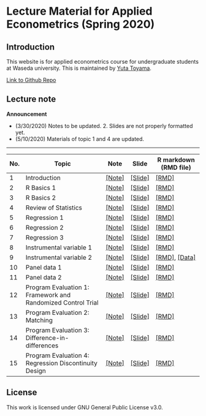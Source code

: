 # Lecture Material for Applied Econometrics (Spring 2020)

## Introduction
This website is for applied econometrics course for undergraduate students at Waseda university. 
This is maintained by [Yuta Toyama](https://yutatoyama.github.io/). 

[Link to Github Repo](https://github.com/yutatoyama/AppliedEconometrics2020)

## Lecture note 

**Announcement**
- (3/30/2020) Notes to be updated. 2. Slides are not properly formatted yet. 
- (5/10/2020) Materials of topic 1 and 4 are updated.

---


| No. | Topic                   | Note                                                    | Slide                                                   | R markdown (RMD file)                                             |
|-----|-------------------------|---------------------------------------------------------|---------------------------------------------------------|--------------------------------------------------------|
| 1   | Introduction            | [[Note]](01_Introduction/Introduction.html)             | [[Slide]](01_Introduction/Introduction.pdf)             | [[RMD]](01_Introduction/Introduction.Rmd)             |
| 2   | R Basics 1              | [[Note]](02_RIntro/programmingR1.html)                  | [[Slide]](02_RIntro/programmingR1.pdf)                  | [[RMD]](02_RIntro/programmingR1.Rmd)                  |
| 3   | R Basics 2              | [[Note]](02_RIntro/programmingR2.html)                  | [[Slide]](02_RIntro/programmingR2.pdf)                  | [[RMD]](02_RIntro/programmingR2.Rmd)                  |
| 4   | Review of Statistics    | [[Note]](03_Stat/Statistics.html)                       | [[Slide]](03_Stat/Statistics.pdf)                       | [[RMD]](03_Stat/Statistics.Rmd)                       |
| 5   | Regression 1            | [[Note]](04_Regression/Regression1.html)                | [[Slide]](04_Regression/Regression1.pdf)                | [[RMD]](04_Regression/Regression1.Rmd)                |
| 6   | Regression 2            | [[Note]](04_Regression/Regression2.html)                | [[Slide]](04_Regression/Regression2.pdf)                | [[RMD]](04_Regression/Regression2.Rmd)                |
| 7   | Regression 3            | [[Note]](04_Regression/Regression3.html)                | [[Slide]](04_Regression/Regression3.pdf)                | [[RMD]](04_Regression/Regression3.Rmd)                |
| 8   | Instrumental variable 1 | [[Note]](05_IV/IV1.html)                                | [[Slide]](05_IV/IV1.pdf)                                | [[RMD]](05_IV/IV1.Rmd)                                |
| 9   | Instrumental variable 2 | [[Note]](05_IV/IV2.html)                                | [[Slide]](05_IV/IV2.pdf)                                | [[RMD]](05_IV/IV2.Rmd), [[Data]](05_IV/Data_IVregression.zip)                                |
| 10  | Panel data 1            | [[Note]](06_Panel/Panel1.html)                          | [[Slide]](06_Panel/Panel1.pdf)                          | [[RMD]](06_Panel/Panel1.Rmd)                          |
| 11  | Panel data 2            | [[Note]](06_Panel/Panel2.html)                          | [[Slide]](06_Panel/Panel2.pdf)                          | [[RMD]](06_Panel/Panel2.Rmd)                          |
| 12  | Program Evaluation 1: Framework and Randomized Control Trial    | [[Note]](07_ProgramEvaluation/PE1_RCT.html)  | [[Slide]](07_ProgramEvaluation/PE1_RCT.pdf)  | [[RMD]](07_ProgramEvaluation/PE1_RCT.Rmd)  |
| 13  | Program Evaluation 2: Matching   | [[Note]](07_ProgramEvaluation/PE2_Matching.html)  | [[Slide]](07_ProgramEvaluation/PE2_Matching.pdf)  | [[RMD]](07_ProgramEvaluation/PE2_Matching.Rmd)  |
| 14  | Program Evaluation 3: Difference-in-differences   | [[Note]](07_ProgramEvaluation/PE3_DID.html)  | [[Slide]](07_ProgramEvaluation/PE3_DID.pdf)  | [[RMD]](07_ProgramEvaluation/PE3_DID.Rmd)  |
| 15  | Program Evaluation 4: Regression Discontinuity Design   | [[Note]](07_ProgramEvaluation/PE4_RD.html)  | [[Slide]](07_ProgramEvaluation/PE4_RD.pdf)  | [[RMD]](07_ProgramEvaluation/PE4_RD.Rmd)  |

## License
This work is licensed under GNU General Public License v3.0.